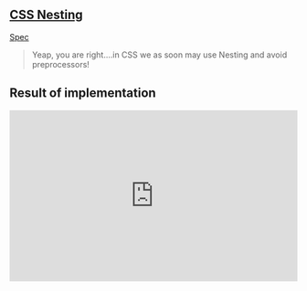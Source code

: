 ## [CSS Nesting](https://developer.chrome.com/articles/css-nesting/)

[Spec](https://www.w3.org/TR/css-nesting-1/)

> Yeap, you are right....in CSS we as soon may use Nesting and avoid preprocessors!


## Result of implementation 

<iframe height="300" style="width: 100%;" scrolling="no" title="Nesting is awesome example" src="https://codepen.io/web-dot-dev/embed/RwYLRdr?default-tab=css%2Cresult" frameborder="no" loading="lazy" allowtransparency="true" allowfullscreen="true">
  See the Pen <a href="https://codepen.io/web-dot-dev/pen/RwYLRdr">
  Nesting is awesome example</a> by web.dev (<a href="https://codepen.io/web-dot-dev">@web-dot-dev</a>)
  on <a href="https://codepen.io">CodePen</a>.
</iframe>
